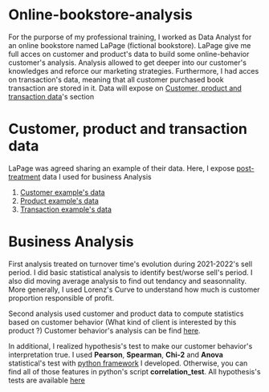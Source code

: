 # Online-bookstore-analysis

For the purporse of my professional training, I worked as Data Analyst for an online bookstore named LaPage (fictional bookstore).
LaPage give me full acces on customer and product's data to build some online-behavior customer's analysis. Analysis allowed to get deeper into our customer's knowledges and reforce our marketing strategies. 
Furthermore, I had acces on transaction's data, meaning that all customer purchased book transaction are stored in it. Data will expose on [Customer, product and transaction data](#)'s section

# Customer, product and transaction data

LaPage was agreed sharing an example of their data. Here, I expose [post-treatment](https://github.com/marcadeant/online-bookstore-analysis/blob/main/Jupyter%20Labs/Post-treatment.ipynb) data I used for business Analysis  

1. [Customer example's data](https://github.com/marcadeant/online-bookstore-analysis/blob/main/Post-treatment%20Data/customer_df_clean)
2. [Product example's data](https://github.com/marcadeant/online-bookstore-analysis/blob/main/Post-treatment%20Data/product_df_clean)
3. [Transaction example's data](https://github.com/marcadeant/online-bookstore-analysis/blob/main/Post-treatment%20Data/transaction_df_clean)

# Business Analysis

First analysis treated on turnover time's evolution during 2021-2022's sell period. I did basic statistical analysis to identify best/worse sell's period. 
I also did moving average analysis to find out tendancy and seasonnality. More generally, I used Lorenz's Curve to understand how much is customer proportion responsible of profit.

Second analysis used customer and product data to compute statistics based on customer behavior (What kind of client is interested by this product ?)
Customer behavior's analysis can be find [here](https://github.com/marcadeant/online-bookstore-analysis/blob/main/Jupyter%20Labs/Books-sale%20Analysis.ipynb).

In additional, I realized hypothesis's test to make our customer behavior's interpretation true. I used **Pearson**, **Spearman**, **Chi-2** and **Anova** statistical's test with [python framework](https://github.com/marcadeant/all_stats) I developed. Otherwise, you can find all of those features in python's script **correlation_test**. 
All hypothesis's tests are available [here](https://github.com/marcadeant/online-bookstore-analysis/blob/main/Jupyter%20Labs/Hyopthesis's%20test.ipynb)

